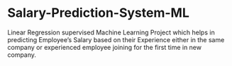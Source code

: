 # Salary-Prediction-System-ML
Linear Regression supervised Machine Learning Project which helps in predicting Employee’s Salary based on their Experience either in the same company or experienced employee joining for the first time in new company.
